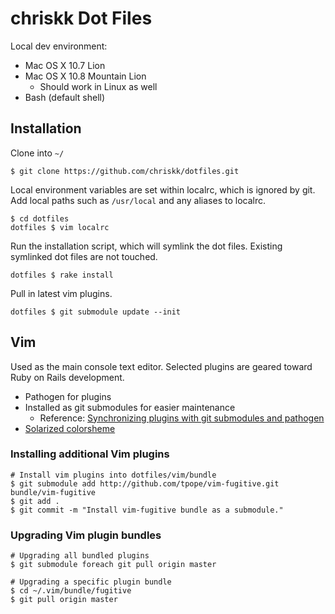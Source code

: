 # chriskk Dot Files
Local dev environment:

* Mac OS X 10.7 Lion
* Mac OS X 10.8 Mountain Lion
  * Should work in Linux as well
* Bash (default shell)

## Installation

Clone into `~/`

```
$ git clone https://github.com/chriskk/dotfiles.git
```

Local environment variables are set within localrc, which is ignored by git. Add local paths such as `/usr/local` and any aliases to localrc.

```
$ cd dotfiles
dotfiles $ vim localrc
```

Run the installation script, which will symlink the dot files. Existing symlinked dot files are not touched.

```
dotfiles $ rake install
```

Pull in latest vim plugins.

```
dotfiles $ git submodule update --init
```

## Vim
Used as the main console text editor. Selected plugins are geared toward Ruby on Rails development.

  * Pathogen for plugins
  * Installed as git submodules for easier maintenance
    * Reference: [Synchronizing plugins with git submodules and pathogen](http://vimcasts.org/episodes/synchronizing-plugins-with-git-submodules-and-pathogen/)
  * [Solarized colorsheme](https://github.com/altercation/vim-colors-solarized)

### Installing additional Vim plugins

```
# Install vim plugins into dotfiles/vim/bundle
$ git submodule add http://github.com/tpope/vim-fugitive.git bundle/vim-fugitive
$ git add .
$ git commit -m "Install vim-fugitive bundle as a submodule."
```
### Upgrading Vim plugin bundles

```
# Upgrading all bundled plugins
$ git submodule foreach git pull origin master
```
```
# Upgrading a specific plugin bundle
$ cd ~/.vim/bundle/fugitive
$ git pull origin master
```
